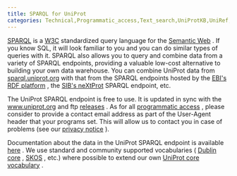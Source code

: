 ```yaml
---
title: SPARQL for UniProt
categories: Technical,Programmatic_access,Text_search,UniProtKB,UniRef,UniParc,help
---
```


[SPARQL](https://en.wikipedia.org/wiki/SPARQL) is a [W3C](https://en.wikipedia.org/wiki/World%5FWide%5FWeb%5FConsortium) standardized query language for the [Semantic Web](https://en.wikipedia.org/wiki/Semantic%5FWeb) . If you know SQL, it will look familiar to you and you can do similar types of queries with it. SPARQL also allows you to query and combine data from a variety of SPARQL endpoints, providing a valuable low-cost alternative to building your own data warehouse. You can combine UniProt data from [sparql.uniprot.org](http://sparql.uniprot.org/) with that from the SPARQL endpoints hosted by the [EBI's RDF platform](https://www.ebi.ac.uk/rdf/) , the [SIB's neXtProt](http://snorql.nextprot.org/) SPARQL endpoint, etc.

The UniProt SPARQL endpoint is free to use. It is updated in sync with the www.uniprot.org and ftp [releases](http://www.uniprot.org/help/synchronization) . As for all [programmatic access](http://www.uniprot.org/help/programmatic%5Faccess) , please consider to provide a contact email address as part of the User-Agent header that your programs set. This will allow us to contact you in case of problems (see our [privacy notice](http://www.uniprot.org/help/privacy) ).

Documentation about the data in the UniProt SPARQL endpoint is available [here](http://sparql.uniprot.org/.well-known/void) . We use standard and community supported vocabularies ( [Dublin core](https://en.wikipedia.org/wiki/Dublin%5FCore) , [SKOS](https://en.wikipedia.org/wiki/Simple%5FKnowledge%5FOrganization%5FSystem) , etc.) where possible to extend our own [UniProt core vocabulary](http://www.uniprot.org/core/) .
